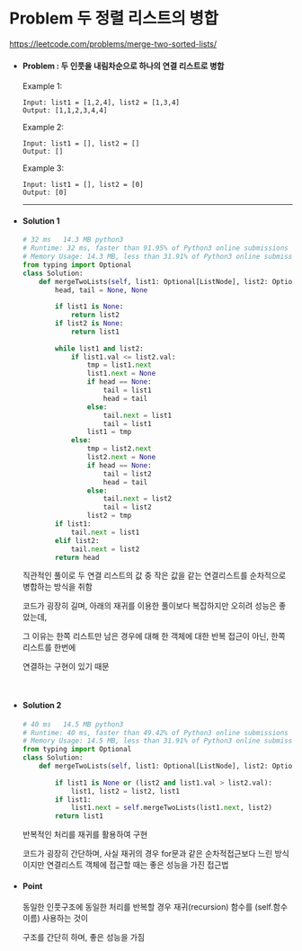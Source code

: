 # Problem 두 정렬 리스트의 병합

https://leetcode.com/problems/merge-two-sorted-lists/



- #### Problem : 두 인풋을 내림차순으로 하나의 연결 리스트로 병합

  

  Example 1:

    ```
  Input: list1 = [1,2,4], list2 = [1,3,4]
  Output: [1,1,2,3,4,4]
    ```

  Example 2:

    ```
  Input: list1 = [], list2 = []
  Output: []
    ```

  Example 3:

  ```
  Input: list1 = [], list2 = [0]
  Output: [0]
  ```

  --------------------------------------------------

  

- #### Solution 1

  ```python
  # 32 ms	14.3 MB	python3
  # Runtime: 32 ms, faster than 91.95% of Python3 online submissions for Merge Two Sorted Lists.
  # Memory Usage: 14.3 MB, less than 31.91% of Python3 online submissions for Merge Two Sorted Lists.
  from typing import Optional
  class Solution:
      def mergeTwoLists(self, list1: Optional[ListNode], list2: Optional[ListNode]) -> Optional[ListNode]:
          head, tail = None, None
          
          if list1 is None:
              return list2
          if list2 is None:
              return list1
          
          while list1 and list2:
              if list1.val <= list2.val:
                  tmp = list1.next
                  list1.next = None
                  if head == None:
                      tail = list1
                      head = tail
                  else:
                      tail.next = list1
                      tail = list1
                  list1 = tmp
              else:
                  tmp = list2.next
                  list2.next = None
                  if head == None:
                      tail = list2
                      head = tail
                  else:
                      tail.next = list2
                      tail = list2
                  list2 = tmp
          if list1:
              tail.next = list1
          elif list2:
              tail.next = list2
          return head
  ```

  직관적인 풀이로 두 연결 리스트의 값 중 작은 값을 같는 연결리스트를 순차적으로 병합하는 방식을 취함

  코드가 굉장히 길며, 아래의 재귀를 이용한 풀이보다 복잡하지만 오히려 성능은 좋았는데,

  그 이유는 한쪽 리스트만 남은 경우에 대해 한 객체에 대한 반복 접근이 아닌, 한쪽 리스트를 한번에 

  연결하는 구현이 있기 때문

  ​    

- #### Solution 2

  ```python
  # 40 ms	14.5 MB	python3
  # Runtime: 40 ms, faster than 49.42% of Python3 online submissions for Merge Two Sorted Lists.
  # Memory Usage: 14.5 MB, less than 31.91% of Python3 online submissions for Merge Two Sorted Lists.
  from typing import Optional
  class Solution:
      def mergeTwoLists(self, list1: Optional[ListNode], list2: Optional[ListNode]) -> Optional[ListNode]:
          
          if list1 is None or (list2 and list1.val > list2.val):
              list1, list2 = list2, list1
          if list1:
              list1.next = self.mergeTwoLists(list1.next, list2)
          return list1
  ```
  
  반복적인 처리를 재귀를 활용하여 구현 
  
  코드가 굉장히 간단하며, 사실 재귀의 경우 for문과 같은 순차적접근보다 느린 방식이지만 연결리스트 객체에 접근할 때는 좋은 성능을 가진 접근법
  
  

- #### Point

  동일한 인풋구조에 동일한 처리를 반복할 경우 재귀(recursion) 함수를 (self.함수이름) 사용하는 것이

  구조를 간단히 하며, 좋은 성능을 가짐